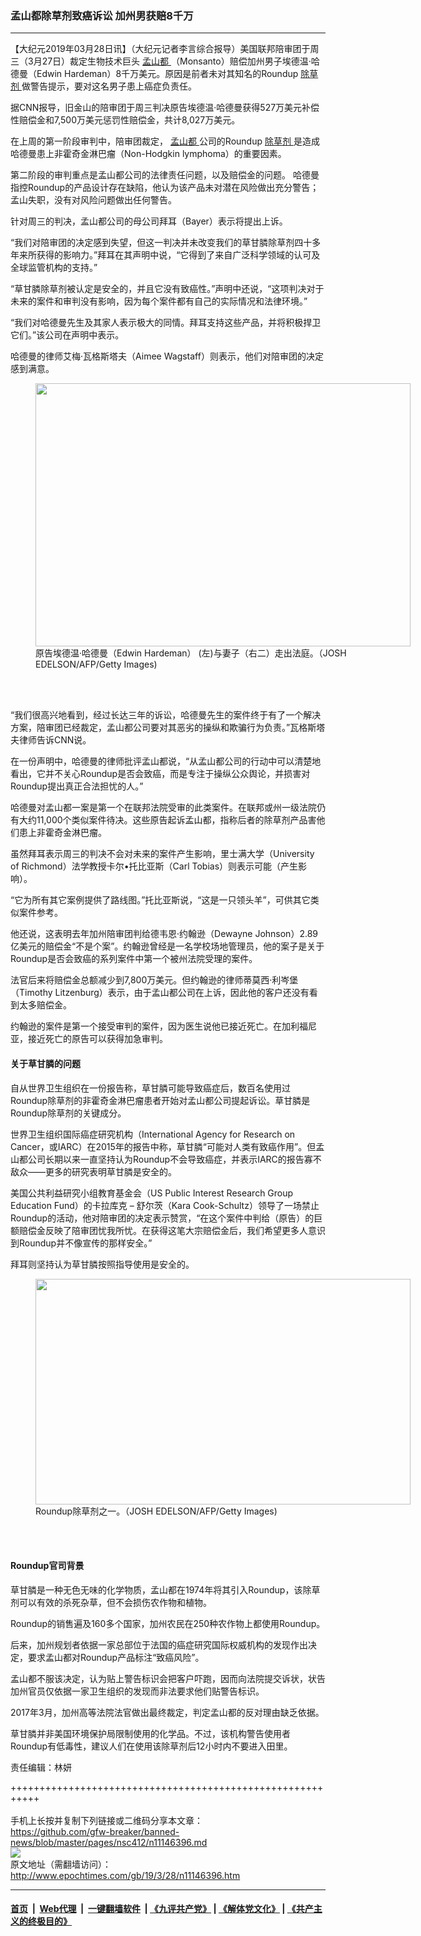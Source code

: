 ### 孟山都除草剂致癌诉讼 加州男获赔8千万
------------------------

<p>
 【大纪元2019年03月28日讯】（大纪元记者李言综合报导）美国联邦陪审团于周三（3月27日）裁定生物技术巨头
 <a href="http://www.epochtimes.com/gb/tag/%E5%AD%9F%E5%B1%B1%E9%83%BD.html">
  孟山都
 </a>
 （Monsanto）赔偿加州男子埃德温·哈德曼（Edwin Hardeman）8千万美元。原因是前者未对其知名的Roundup
 <a href="http://www.epochtimes.com/gb/tag/%E9%99%A4%E8%8D%89%E5%89%82.html">
  除草剂
 </a>
 做警告提示，要对这名男子患上癌症负责任。
</p>
<p>
 据CNN报导，旧金山的陪审团于周三判决原告埃德温·哈德曼获得527万美元补偿性赔偿金和7,500万美元惩罚性赔偿金，共计8,027万美元。
</p>
<p>
 在上周的第一阶段审判中，陪审团裁定，
 <a href="http://www.epochtimes.com/gb/tag/%E5%AD%9F%E5%B1%B1%E9%83%BD.html">
  孟山都
 </a>
 公司的Roundup
 <a href="http://www.epochtimes.com/gb/tag/%E9%99%A4%E8%8D%89%E5%89%82.html">
  除草剂
 </a>
 是造成哈德曼患上非霍奇金淋巴瘤（Non-Hodgkin lymphoma）的重要因素。
</p>
<p>
 第二阶段的审判重点是孟山都公司的法律责任问题，以及赔偿金的问题。 哈德曼指控Roundup的产品设计存在缺陷，他认为该产品未对潜在风险做出充分警告；孟山失职，没有对风险问题做出任何警告。
</p>
<p>
 针对周三的判决，孟山都公司的母公司拜耳（Bayer）表示将提出上诉。
</p>
<p>
 “我们对陪审团的决定感到失望，但这一判决并未改变我们的草甘膦除草剂四十多年来所获得的影响力。”拜耳在其声明中说，“它得到了来自广泛科学领域的认可及全球监管机构的支持。”
</p>
<p>
 “草甘膦除草剂被认定是安全的，并且它没有致癌性。”声明中还说，“这项判决对于未来的案件和审判没有影响，因为每个案件都有自己的实际情况和法律环境。”
</p>
<p>
 “我们对哈德曼先生及其家人表示极大的同情。拜耳支持这些产品，并将积极捍卫它们。”该公司在声明中表示。
</p>
<p>
 哈德曼的律师艾梅·瓦格斯塔夫（Aimee Wagstaff）则表示，他们对陪审团的决定感到满意。
</p>
<figure class="wp-caption aligncenter" id="attachment_11146470" style="width: 600px">
 <a href="http://i.epochtimes.com/assets/uploads/2019/03/GettyImages-1133224136.jpg">
  <img alt="" class="wp-image-11146470 size-large" height="421" src="http://i.epochtimes.com/assets/uploads/2019/03/GettyImages-1133224136-600x421.jpg" width="600"/>
 </a>
 <br/><figcaption class="wp-caption-text">
  原告埃德温·哈德曼（Edwin Hardeman） (左)与妻子（右二）走出法庭。（JOSH EDELSON/AFP/Getty Images)
 </figcaption><br/>
</figure><br/>
<p>
 “我们很高兴地看到，经过长达三年的诉讼，哈德曼先生的案件终于有了一个解决方案，陪审团已经裁定，孟山都公司要对其恶劣的操纵和欺骗行为负责。”瓦格斯塔夫律师告诉CNN说。
</p>
<p>
 在一份声明中，哈德曼的律师批评孟山都说，“从孟山都公司的行动中可以清楚地看出，它并不关心Roundup是否会致癌，而是专注于操纵公众舆论，并损害对Roundup提出真正合法担忧的人。”
</p>
<p>
 哈德曼对孟山都一案是第一个在联邦法院受审的此类案件。在联邦或州一级法院仍有大约11,000个类似案件待决。这些原告起诉孟山都，指称后者的除草剂产品害他们患上非霍奇金淋巴瘤。
</p>
<p>
 虽然拜耳表示周三的判决不会对未来的案件产生影响，里士满大学（University of Richmond）法学教授卡尔•托比亚斯（Carl Tobias）则表示可能（产生影响）。
</p>
<p>
 “它为所有其它案例提供了路线图。”托比亚斯说，“这是一只领头羊”，可供其它类似案件参考。
</p>
<p>
 他还说，这表明去年加州陪审团判给德韦恩·约翰逊（Dewayne Johnson）2.89亿美元的赔偿金“不是个案”。约翰逊曾经是一名学校场地管理员，他的案子是关于Roundup是否会致癌的系列案件中第一个被州法院受理的案件。
</p>
<p>
 法官后来将赔偿金总额减少到7,800万美元。但约翰逊的律师蒂莫西·利岑堡（Timothy Litzenburg）表示，由于孟山都公司在上诉，因此他的客户还没有看到太多赔偿金。
</p>
<p>
 约翰逊的案件是第一个接受审判的案件，因为医生说他已接近死亡。在加利福尼亚，接近死亡的原告可以获得加急审判。
</p>
<h4>
 关于草甘膦的问题
</h4>
<p>
 自从世界卫生组织在一份报告称，草甘膦可能导致癌症后，数百名使用过Roundup除草剂的非霍奇金淋巴瘤患者开始对孟山都公司提起诉讼。草甘膦是Roundup除草剂的关键成分。
</p>
<p>
 世界卫生组织国际癌症研究机构（International Agency for Research on Cancer，或IARC）在2015年的报告中称，草甘膦“可能对人类有致癌作用”。但孟山都公司长期以来一直坚持认为Roundup不会导致癌症，并表示IARC的报告寡不敌众——更多的研究表明草甘膦是安全的。
</p>
<p>
 美国公共利益研究小组教育基金会（US Public Interest Research Group Education Fund）的卡拉库克 – 舒尔茨（Kara Cook-Schultz）领导了一场禁止Roundup的活动，他对陪审团的决定表示赞赏，“在这个案件中判给（原告）的巨额赔偿金反映了陪审团忧我所忧。在获得这笔大宗赔偿金后，我们希望更多人意识到Roundup并不像宣传的那样安全。”
</p>
<p>
 拜耳则坚持认为草甘膦按照指导使用是安全的。
</p>
<figure class="wp-caption aligncenter" id="attachment_11146472" style="width: 600px">
 <a href="http://i.epochtimes.com/assets/uploads/2019/03/GettyImages-994994380.jpg">
  <img alt="" class="wp-image-11146472 size-large" height="361" src="http://i.epochtimes.com/assets/uploads/2019/03/GettyImages-994994380-600x361.jpg" width="600"/>
 </a>
 <br/><figcaption class="wp-caption-text">
  Roundup除草剂之一。（JOSH EDELSON/AFP/Getty Images)
 </figcaption><br/>
</figure><br/>
<h4>
 Roundup官司背景
</h4>
<p>
 草甘膦是一种无色无味的化学物质，孟山都在1974年将其引入Roundup，该除草剂可以有效的杀死杂草，但不会损伤农作物和植物。
</p>
<p>
 Roundup的销售遍及160多个国家，加州农民在250种农作物上都使用Roundup。
</p>
<p>
 后来，加州规划者依据一家总部位于法国的癌症研究国际权威机构的发现作出决定，要求孟山都对Roundup产品标注“致癌风险”。
</p>
<p>
 孟山都不服该决定，认为贴上警告标识会把客户吓跑，因而向法院提交诉状，状告加州官员仅依据一家卫生组织的发现而非法要求他们贴警告标识。
</p>
<p>
 2017年3月，加州高等法院法官做出最终裁定，判定孟山都的反对理由缺乏依据。
</p>
<p>
 草甘膦并非美国环境保护局限制使用的化学品。不过，该机构警告使用者Roundup有低毒性，建议人们在使用该除草剂后12小时内不要进入田里。
</p>
<p>
 责任编辑：林妍
</p>

+++++++++++++++++++++++++++++++++++++++++++++++++++++++++++<br/><br/>
手机上长按并复制下列链接或二维码分享本文章：<br/>
https://github.com/gfw-breaker/banned-news/blob/master/pages/nsc412/n11146396.md <br/>
<a href='https://github.com/gfw-breaker/banned-news/blob/master/pages/nsc412/n11146396.md'><img src='https://github.com/gfw-breaker/banned-news/blob/master/pages/nsc412/n11146396.md.png'/></a> <br/>
原文地址（需翻墙访问）：http://www.epochtimes.com/gb/19/3/28/n11146396.htm


------------------------
#### [首页](https://github.com/gfw-breaker/banned-news/blob/master/README.md) &nbsp;|&nbsp; [Web代理](https://github.com/labour-camp/helloworld) &nbsp;|&nbsp; [一键翻墙软件](https://github.com/gfw-breaker/nogfw/blob/master/README.md) &nbsp;| [《九评共产党》](https://github.com/gfw-breaker/9ping.md/blob/master/README.md#九评之一评共产党是什么) | [《解体党文化》](https://github.com/gfw-breaker/jtdwh.md/blob/master/README.md) | [《共产主义的终极目的》](https://github.com/gfw-breaker/gczydzjmd.md/blob/master/README.md)

